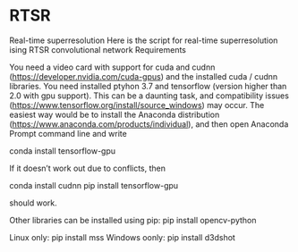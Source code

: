 # RTSR
Real-time superresolution
Here is the script for real-time superresolution ising RTSR convolutional network
Requirements 


You need a video card with support for cuda and cudnn (https://developer.nvidia.com/cuda-gpus) and the installed cuda / cudnn libraries. You need installed ptyhon 3.7 and tensorflow (version higher than 2.0 with gpu support). This can be a daunting task, and compatibility issues (https://www.tensorflow.org/install/source_windows) may occur. The easiest way would be to install the Anaconda distribution (https://www.anaconda.com/products/individual), and then open Anaconda Prompt command line and write


conda install tensorflow-gpu


If it doesn’t work out due to conflicts, then


conda install cudnn
pip install tensorflow-gpu


should work.


Other libraries can be installed using pip:
pip install opencv-python

Linux only:
pip install mss
Windows oonly:
pip install d3dshot

